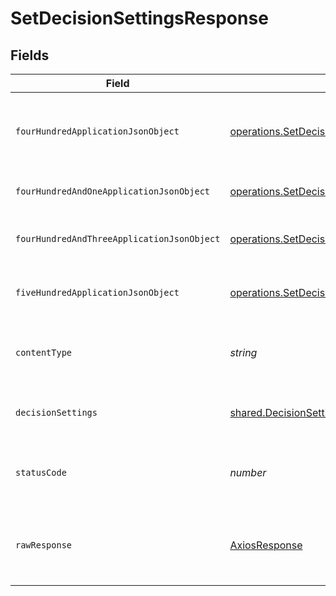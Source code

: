 # SetDecisionSettingsResponse


## Fields

| Field                                                                                                                                                                 | Type                                                                                                                                                                  | Required                                                                                                                                                              | Description                                                                                                                                                           |
| --------------------------------------------------------------------------------------------------------------------------------------------------------------------- | --------------------------------------------------------------------------------------------------------------------------------------------------------------------- | --------------------------------------------------------------------------------------------------------------------------------------------------------------------- | --------------------------------------------------------------------------------------------------------------------------------------------------------------------- |
| `fourHundredApplicationJsonObject`                                                                                                                                    | [operations.SetDecisionSettingsResponseBody](../../../sdk/models/operations/setdecisionsettingsresponsebody.md)                                                       | :heavy_minus_sign:                                                                                                                                                    | The request is malformed (e.g, a given path parameter is invalid)<br/>                                                                                                |
| `fourHundredAndOneApplicationJsonObject`                                                                                                                              | [operations.SetDecisionSettingsPolicyManagementResponseBody](../../../sdk/models/operations/setdecisionsettingspolicymanagementresponsebody.md)                       | :heavy_minus_sign:                                                                                                                                                    | The request is unauthorized<br/>                                                                                                                                      |
| `fourHundredAndThreeApplicationJsonObject`                                                                                                                            | [operations.SetDecisionSettingsPolicyManagementResponseResponseBody](../../../sdk/models/operations/setdecisionsettingspolicymanagementresponseresponsebody.md)       | :heavy_minus_sign:                                                                                                                                                    | The user is forbidden from making this request<br/>                                                                                                                   |
| `fiveHundredApplicationJsonObject`                                                                                                                                    | [operations.SetDecisionSettingsPolicyManagementResponse500ResponseBody](../../../sdk/models/operations/setdecisionsettingspolicymanagementresponse500responsebody.md) | :heavy_minus_sign:                                                                                                                                                    | Something unexpected happened on the server.                                                                                                                          |
| `contentType`                                                                                                                                                         | *string*                                                                                                                                                              | :heavy_check_mark:                                                                                                                                                    | HTTP response content type for this operation                                                                                                                         |
| `decisionSettings`                                                                                                                                                    | [shared.DecisionSettings](../../../sdk/models/shared/decisionsettings.md)                                                                                             | :heavy_minus_sign:                                                                                                                                                    | Decision settings successfully set.                                                                                                                                   |
| `statusCode`                                                                                                                                                          | *number*                                                                                                                                                              | :heavy_check_mark:                                                                                                                                                    | HTTP response status code for this operation                                                                                                                          |
| `rawResponse`                                                                                                                                                         | [AxiosResponse](https://axios-http.com/docs/res_schema)                                                                                                               | :heavy_minus_sign:                                                                                                                                                    | Raw HTTP response; suitable for custom response parsing                                                                                                               |